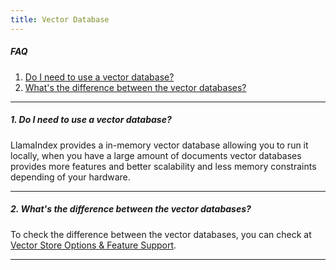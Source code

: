 ```yaml
---
title: Vector Database
---
```


##### FAQ

1. [Do I need to use a vector database?](#1-do-i-need-to-use-a-vector-database)
2. [What's the difference between the vector databases?](#2-whats-the-difference-between-the-vector-databases)

---

##### 1. Do I need to use a vector database?

LlamaIndex provides a in-memory vector database allowing you to run it locally, when you have a large amount of documents vector databases provides more features and better scalability and less memory constraints depending of your hardware.

---

##### 2. What's the difference between the vector databases?

To check the difference between the vector databases, you can check at [Vector Store Options & Feature Support](/python/framework/module_guides/storing/vector_stores#vector-store-options--feature-support).

---
